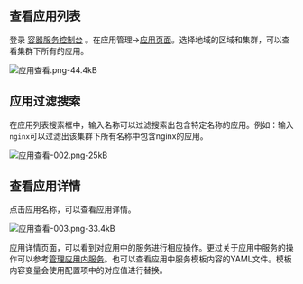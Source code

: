 ## 查看应用列表

登录 [容器服务控制台](http://console.tce.fsphere.cn/ccs) 。在应用管理->[应用页面][1]。选择地域的区域和集群，可以查看集群下所有的应用。

![应用查看.png-44.4kB][2]

## 应用过滤搜索

在应用列表搜索框中，输入名称可以过滤搜索出包含特定名称的应用。例如：输入`nginx`可以过滤出该集群下所有名称中包含nginx的应用。

![应用查看-002.png-25kB][3]

## 查看应用详情

点击应用名称，可以查看应用详情。

![应用查看-003.png-33.4kB][4]

应用详情页面，可以看到对应用中的服务进行相应操作。更过关于应用中服务的操作可以参考[管理应用内服务][5]。也可以查看应用中服务模板内容的YAML文件。模板内容变量会使用配置项中的对应值进行替换。

  
  [1]: http://console.tce.fsphere.cn/ccs/application
  [2]: http://imgcache.tce.fsphere.cn/image/mc.qcloudimg.com/static/img/7cf3348cbad0f56c70c9f9dfeebc97ee/image.png
  [3]: http://imgcache.tce.fsphere.cn/image/mc.qcloudimg.com/static/img/6472c73125935b057b0ae50181b1ca3c/image.png
  [4]: http://imgcache.tce.fsphere.cn/image/mc.qcloudimg.com/static/img/c939f078d3c725d90bf093ed09596a0e/image.png
  [5]: http://tce.fsphere.cn/document/product/457/11989